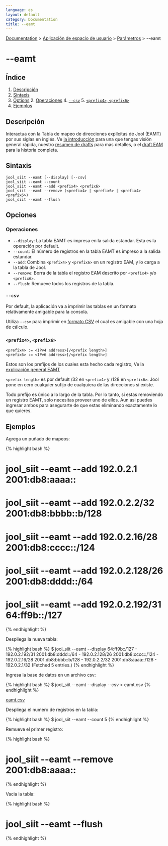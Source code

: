 ```yaml
---
language: es
layout: default
category: Documentation
title: --eamt
---
```


[Documentation](documentation.html) > [Aplicación de espacio de usuario](documentation.html#aplicacin-de-espacio-de-usuario) > [Parámetros](usr-flags.html) > \--eamt

# \--eamt

## Índice

1. [Descripción](#description)
2. [Sintaxis](#sintaxis)
3. [Options](#options)
   2. [Operaciones](#operaciones)
   4. [`--csv`](#csv)
   5. [`<prefix4>`, `<prefix6>`](#prefix4-prefix6)
4. [Ejemplos](#ejemplos)

## Descripción

Interactua con la Tabla de mapeo de direcciones explícitas de Jool (EAMT) por sus siglas en inglés. Ve [la introducción](intro-nat64.html#siit-with-eam) para una que tengas visión general rápida, nuestro [resumen de drafts](eamt.html) para mas detalles, o el [draft EAM](https://tools.ietf.org/html/draft-anderson-v6ops-siit-eam-02) para la historia completa.

## Sintaxis

	jool_siit --eamt [--display] [--csv]
	jool_siit --eamt --count
	jool_siit --eamt --add <prefix4> <prefix6>
	jool_siit --eamt --remove (<prefix4> | <prefix6> | <prefix4> <prefix6>)
	jool_siit --eamt --flush

## Opciones

### Operaciones

* `--display`: La tabla EAMT es impresa en la salida estandar. Esta es la operación por default.
* `--count`: El número de registros en la tabla EAMT es impreso a la salida estandar.
* `--add`: Combina `<prefix4>` y `<prefix6>` en un registro EAM, y lo carga a la tabla de Jool.
* `--remove`: Borra de la tabla el registro EAM descrito por `<prefix4>` y/o `<prefix6>`. 
* `--flush`: Remueve todos los registros de la tabla.

### `--csv`

Por default, la aplicación va a imprimir las tablas en un formato relativamente amigable para la consola.

Utiliza `--csv` para imprimir en [formato CSV](http://es.wikipedia.org/wiki/CSV) el cual es amigable con una hoja de cálculo.


### `<prefix4>`, `<prefix6>`

	<prefix4> := <IPv4 address>[/<prefix length>]
	<prefix6> := <IPv6 address>[/<prefix length>]

Estos son los prefijos de los cuales esta hecho cada registro, Ve la [explicación general EAMT](eamt.html)

`<prefix length>` es por default /32 en `<prefix4>` y /128 en `<prefix6>`. Jool pone en cero cualquier sufijo de cualquiera de las direcciones si existe.  

Todo prefijo es único a lo largo de la tabla. Por lo tanto, si estas removiendo un registro EAMT, solo necesitas proveer uno de ellos. Aun asi puedes ingresar ambos para asegurarte de que estas eliminando exactamente lo que quieres.



## Ejemplos

Agrega un puñado de mapeos:

{% highlight bash %}

# jool_siit --eamt --add 192.0.2.1      2001:db8:aaaa::
# jool_siit --eamt --add 192.0.2.2/32   2001:db8:bbbb::b/128
# jool_siit --eamt --add 192.0.2.16/28  2001:db8:cccc::/124
# jool_siit --eamt --add 192.0.2.128/26 2001:db8:dddd::/64
# jool_siit --eamt --add 192.0.2.192/31 64:ff9b::/127
{% endhighlight %}

Despliega la nueva tabla:

{% highlight bash %}
$ jool_siit --eamt --display
64:ff9b::/127 - 192.0.2.192/31
2001:db8:dddd::/64 - 192.0.2.128/26
2001:db8:cccc::/124 - 192.0.2.16/28
2001:db8:bbbb::b/128 - 192.0.2.2/32
2001:db8:aaaa::/128 - 192.0.2.1/32
  (Fetched 5 entries.)
{% endhighlight %}

Ingresa la base de datos en un archivo csv:

{% highlight bash %}
$ jool_siit --eamt --display --csv > eamt.csv
{% endhighlight %}

[eamt.csv](obj/eamt.csv)

Despliega el numero de registros en la tabla:

{% highlight bash %}
$ jool_siit --eamt --count
5
{% endhighlight %}

Remueve el primer registro:

{% highlight bash %}
# jool_siit --eamt --remove 2001:db8:aaaa::
{% endhighlight %}

Vacia la tabla:

{% highlight bash %}
# jool_siit --eamt --flush
{% endhighlight %}
